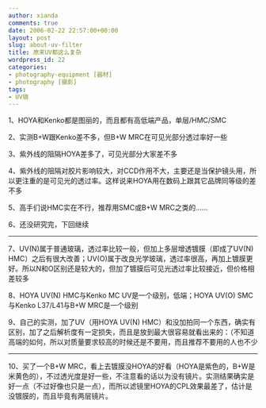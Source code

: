 ```yaml
---
author: xianda
comments: true
date: 2006-02-22 22:57:00+00:00
layout: post
slug: about-uv-filter
title: 原来UV都这么复杂
wordpress_id: 22
categories:
- photography-equipment [器材]
- photography [摄影]
tags:
- UV镜
---
```


1、HOYA和Kenko都是图丽的，而且都有高低端产品，单层/HMC/SMC



2、实测B+W跟Kenko差不多，但B+W MRC在可见光部分透过率好一些



3、紫外线的阻隔HOYA差多了，可见光部分大家差不多



4、紫外线的阻隔对胶片影响较大，对CCD作用不大，主要还是当保护镜头用，所以更注重的是可见光的透过率。这样说来HOYA用在数码上跟其它品牌同等级的差不多



5、高手们说HMC实在不行，推荐用SMC或B+W MRC之类的……



6、还没研究完，下回继续






* * *






7、UV(N)属于普通玻璃，透过率比较一般，但加上多层增透镀膜（即成了UV(N) HMC）之后有很大改善；UV(O)属于改良光学玻璃，透过率很高，再加上镀膜更好。所以N和O区别还是较大的，但加了镀膜后可见光透过率比较接近，但价格相差较多



8、HOYA UV(N) HMC与Kenko MC UV是一个级别，低端；HOYA UV(O) SMC与Kenko L37/L41与B+W MRC是一个级别



9、自己的实测，加了UV（用HOYA UV(N) HMC）和没加拍同一个东西，确实有区别，加了之后解析度有一定损失，而且是放到最大很容易就看出来的：（不知道高端的如何，所以对质量要求较高的时候还是不要用，而且推荐不要用的人也不少






* * *






10、买了一个B+W MRC，看上去镀膜没HOYA的好看（HOYA是紫色的，B+W是米黄色的），不过透光度是好一些，不注意看的话以为没有镜片。实测结果确实是好一点（不过好像也只是一点），而所以滤镜里HOYA的CPL效果最差了，估计是没镀膜的，而且毕竟有两层镜片。

